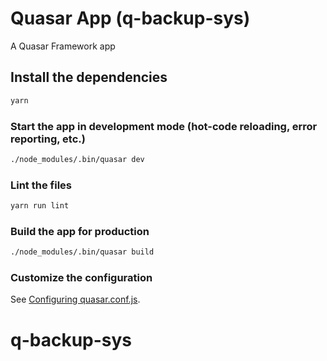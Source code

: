 # Quasar App (q-backup-sys)

A Quasar Framework app

## Install the dependencies
```bash
yarn
```

### Start the app in development mode (hot-code reloading, error reporting, etc.)
```bash
./node_modules/.bin/quasar dev
```

### Lint the files
```bash
yarn run lint
```

### Build the app for production
```bash
./node_modules/.bin/quasar build
```

### Customize the configuration
See [Configuring quasar.conf.js](https://quasar.dev/quasar-cli/quasar-conf-js).
# q-backup-sys
